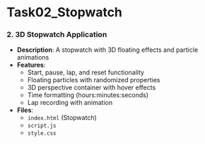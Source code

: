 # Task02_Stopwatch

### 2. 3D Stopwatch Application
- **Description**: A stopwatch with 3D floating effects and particle animations
- **Features**:
  - Start, pause, lap, and reset functionality
  - Floating particles with randomized properties
  - 3D perspective container with hover effects
  - Time formatting (hours:minutes:seconds)
  - Lap recording with animation
- **Files**:
  - `index.html` (Stopwatch)
  - `script.js`
  - `style.css`
